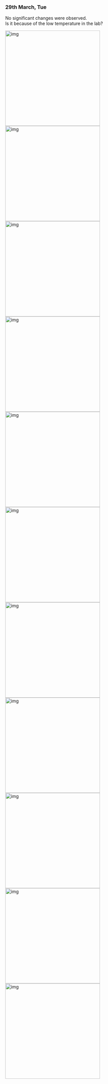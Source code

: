 ### 29th March, Tue

No significant changes were observed.<br>
Is it because of the low temperature in the lab?<br>

<img width="300" alt="img" src="images/IMG_3519.jpeg">
<img width="300" alt="img" src="images/IMG_3520.jpeg">
<img width="300" alt="img" src="images/IMG_3521.jpeg">
<img width="300" alt="img" src="images/IMG_3523.jpeg">
<img width="300" alt="img" src="images/IMG_3524.jpeg">
<img width="300" alt="img" src="images/IMG_3525.jpeg">
<img width="300" alt="img" src="images/IMG_3528.jpeg">
<img width="300" alt="img" src="images/IMG_3529.jpeg">
<img width="300" alt="img" src="images/IMG_3531.jpeg">
<img width="300" alt="img" src="images/IMG_3533.jpeg">
<img width="300" alt="img" src="images/IMG_3535.jpeg">
